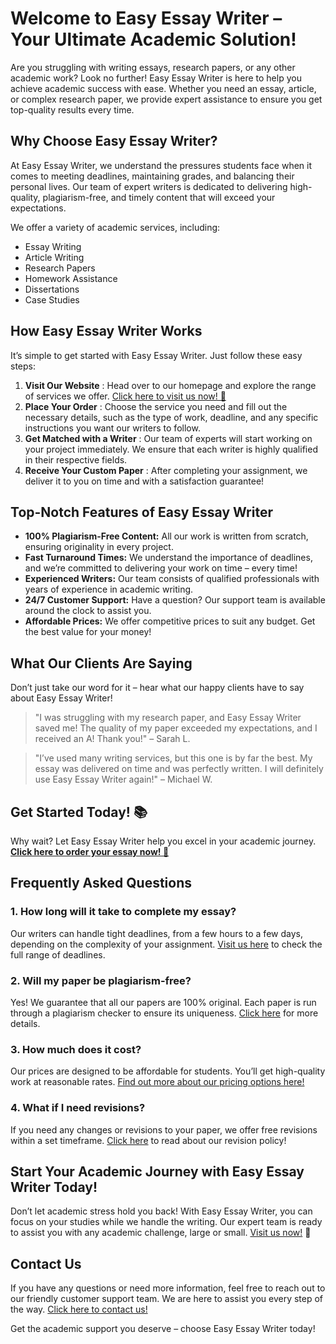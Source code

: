 # Welcome to Easy Essay Writer – Your Ultimate Academic Solution!

Are you struggling with writing essays, research papers, or any other academic work? Look no further! Easy Essay Writer is here to help you achieve academic success with ease. Whether you need an essay, article, or complex research paper, we provide expert assistance to ensure you get top-quality results every time.

## Why Choose Easy Essay Writer?

At Easy Essay Writer, we understand the pressures students face when it comes to meeting deadlines, maintaining grades, and balancing their personal lives. Our team of expert writers is dedicated to delivering high-quality, plagiarism-free, and timely content that will exceed your expectations.

We offer a variety of academic services, including:

- Essay Writing
- Article Writing
- Research Papers
- Homework Assistance
- Dissertations
- Case Studies

## How Easy Essay Writer Works

It’s simple to get started with Easy Essay Writer. Just follow these easy steps:

1. **Visit Our Website** : Head over to our homepage and explore the range of services we offer. [Click here to visit us now! 🚀](https://tinyurl.com/topessay?keyword=easy+essay+writer)
2. **Place Your Order** : Choose the service you need and fill out the necessary details, such as the type of work, deadline, and any specific instructions you want our writers to follow.
3. **Get Matched with a Writer** : Our team of experts will start working on your project immediately. We ensure that each writer is highly qualified in their respective fields.
4. **Receive Your Custom Paper** : After completing your assignment, we deliver it to you on time and with a satisfaction guarantee!

## Top-Notch Features of Easy Essay Writer

- **100% Plagiarism-Free Content:** All our work is written from scratch, ensuring originality in every project.
- **Fast Turnaround Times:** We understand the importance of deadlines, and we’re committed to delivering your work on time – every time!
- **Experienced Writers:** Our team consists of qualified professionals with years of experience in academic writing.
- **24/7 Customer Support:** Have a question? Our support team is available around the clock to assist you.
- **Affordable Prices:** We offer competitive prices to suit any budget. Get the best value for your money!

## What Our Clients Are Saying

Don’t just take our word for it – hear what our happy clients have to say about Easy Essay Writer!

> "I was struggling with my research paper, and Easy Essay Writer saved me! The quality of my paper exceeded my expectations, and I received an A! Thank you!" – Sarah L.

> "I’ve used many writing services, but this one is by far the best. My essay was delivered on time and was perfectly written. I will definitely use Easy Essay Writer again!" – Michael W.

## Get Started Today! 📚

Why wait? Let Easy Essay Writer help you excel in your academic journey. [**Click here to order your essay now! 📖**](https://tinyurl.com/topessay?keyword=easy+essay+writer)

## Frequently Asked Questions

### 1. How long will it take to complete my essay?

Our writers can handle tight deadlines, from a few hours to a few days, depending on the complexity of your assignment. [Visit us here](https://tinyurl.com/topessay?keyword=easy+essay+writer) to check the full range of deadlines.

### 2. Will my paper be plagiarism-free?

Yes! We guarantee that all our papers are 100% original. Each paper is run through a plagiarism checker to ensure its uniqueness. [Click here](https://tinyurl.com/topessay?keyword=easy+essay+writer) for more details.

### 3. How much does it cost?

Our prices are designed to be affordable for students. You’ll get high-quality work at reasonable rates. [Find out more about our pricing options here!](https://tinyurl.com/topessay?keyword=easy+essay+writer)

### 4. What if I need revisions?

If you need any changes or revisions to your paper, we offer free revisions within a set timeframe. [Click here](https://tinyurl.com/topessay?keyword=easy+essay+writer) to read about our revision policy!

## Start Your Academic Journey with Easy Essay Writer Today!

Don’t let academic stress hold you back! With Easy Essay Writer, you can focus on your studies while we handle the writing. Our expert team is ready to assist you with any academic challenge, large or small. [Visit us now!](https://tinyurl.com/topessay?keyword=easy+essay+writer) 🚀

## Contact Us

If you have any questions or need more information, feel free to reach out to our friendly customer support team. We are here to assist you every step of the way. [Click here to contact us!](https://tinyurl.com/topessay?keyword=easy+essay+writer)

Get the academic support you deserve – choose Easy Essay Writer today!
